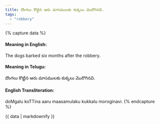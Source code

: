 ```yaml
---
title: దొంగలు కొట్టిన ఆరు మాసములకు కుక్కలు మొరొగినవి.
tags:
  - "robbery"
---
```


{% capture data %}
#### Meaning in English:
The dogs barked six months after the robbery.

#### Meaning in Telugu:
దొంగలు కొట్టిన ఆరు మాసములకు కుక్కలు మొరొగినవి.

#### English Transliteration:
doMgalu koTTina aaru maasamulaku kukkalu moroginavi.
{% endcapture %}

{{ data | markdownify }}

